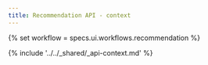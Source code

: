 ```yaml
---
title: Recommendation API - context
---
```


{% set workflow = specs.ui.workflows.recommendation %}

{% include '../../_shared/_api-context.md' %}
